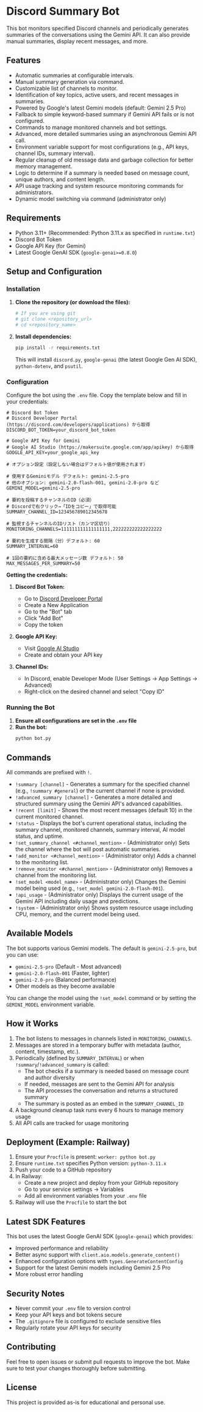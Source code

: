 # Discord Summary Bot

This bot monitors specified Discord channels and periodically generates summaries of the conversations using the Gemini API. It can also provide manual summaries, display recent messages, and more.

## Features

- Automatic summaries at configurable intervals.
- Manual summary generation via command.
- Customizable list of channels to monitor.
- Identification of key topics, active users, and recent messages in summaries.
- Powered by Google's latest Gemini models (default: Gemini 2.5 Pro)
- Fallback to simple keyword-based summary if Gemini API fails or is not configured.
- Commands to manage monitored channels and bot settings.
- Advanced, more detailed summaries using an asynchronous Gemini API call.
- Environment variable support for most configurations (e.g., API keys, channel IDs, summary interval).
- Regular cleanup of old message data and garbage collection for better memory management.
- Logic to determine if a summary is needed based on message count, unique authors, and content length.
- API usage tracking and system resource monitoring commands for administrators.
- Dynamic model switching via command (administrator only)

## Requirements

- Python 3.11+ (Recommended: Python 3.11.x as specified in `runtime.txt`)
- Discord Bot Token
- Google API Key (for Gemini)
- Latest Google GenAI SDK (`google-genai>=0.8.0`)

## Setup and Configuration

### Installation

1. **Clone the repository (or download the files):**
   ```bash
   # If you are using git
   # git clone <repository_url>
   # cd <repository_name>
   ```

2. **Install dependencies:**
   ```bash
   pip install -r requirements.txt
   ```
   This will install `discord.py`, `google-genai` (the latest Google Gen AI SDK), `python-dotenv`, and `psutil`.

### Configuration

Configure the bot using the `.env` file. Copy the template below and fill in your credentials:

```env
# Discord Bot Token
# Discord Developer Portal (https://discord.com/developers/applications) から取得
DISCORD_BOT_TOKEN=your_discord_bot_token

# Google API Key for Gemini
# Google AI Studio (https://makersuite.google.com/app/apikey) から取得
GOOGLE_API_KEY=your_google_api_key

# オプション設定（設定しない場合はデフォルト値が使用されます）

# 使用するGeminiモデル デフォルト: gemini-2.5-pro
# 他のオプション: gemini-2.0-flash-001, gemini-2.0-pro など
GEMINI_MODEL=gemini-2.5-pro

# 要約を投稿するチャンネルのID（必須）
# Discordで右クリック→「IDをコピー」で取得可能
SUMMARY_CHANNEL_ID=123456789012345678

# 監視するチャンネルのIDリスト（カンマ区切り）
MONITORING_CHANNELS=111111111111111111,222222222222222222

# 要約を生成する間隔（分）デフォルト: 60
SUMMARY_INTERVAL=60

# 1回の要約に含める最大メッセージ数 デフォルト: 50
MAX_MESSAGES_PER_SUMMARY=50
```

**Getting the credentials:**

1. **Discord Bot Token:**
   - Go to [Discord Developer Portal](https://discord.com/developers/applications)
   - Create a New Application
   - Go to the "Bot" tab
   - Click "Add Bot"
   - Copy the token

2. **Google API Key:**
   - Visit [Google AI Studio](https://aistudio.google.com/app/apikey)
   - Create and obtain your API key

3. **Channel IDs:**
   - In Discord, enable Developer Mode (User Settings → App Settings → Advanced)
   - Right-click on the desired channel and select "Copy ID"

### Running the Bot

1. **Ensure all configurations are set in the `.env` file**
2. **Run the bot:**
   ```bash
   python bot.py
   ```

## Commands

All commands are prefixed with `!`.

- `!summary [channel]` - Generates a summary for the specified channel (e.g., `!summary #general`) or the current channel if none is provided.
- `!advanced_summary [channel]` - Generates a more detailed and structured summary using the Gemini API's advanced capabilities.
- `!recent [limit]` - Shows the most recent messages (default 10) in the current monitored channel.
- `!status` - Displays the bot's current operational status, including the summary channel, monitored channels, summary interval, AI model status, and uptime.
- `!set_summary_channel <#channel_mention>` - (Administrator only) Sets the channel where the bot will post automatic summaries.
- `!add_monitor <#channel_mention>` - (Administrator only) Adds a channel to the monitoring list.
- `!remove_monitor <#channel_mention>` - (Administrator only) Removes a channel from the monitoring list.
- `!set_model <model_name>` - (Administrator only) Changes the Gemini model being used (e.g., `!set_model gemini-2.0-flash-001`).
- `!api_usage` - (Administrator only) Displays the current usage of the Gemini API including daily usage and predictions.
- `!system` - (Administrator only) Shows system resource usage including CPU, memory, and the current model being used.

## Available Models

The bot supports various Gemini models. The default is `gemini-2.5-pro`, but you can use:

- `gemini-2.5-pro` (Default - Most advanced)
- `gemini-2.0-flash-001` (Faster, lighter)
- `gemini-2.0-pro` (Balanced performance)
- Other models as they become available

You can change the model using the `!set_model` command or by setting the `GEMINI_MODEL` environment variable.

## How it Works

1. The bot listens to messages in channels listed in `MONITORING_CHANNELS`.
2. Messages are stored in a temporary buffer with metadata (author, content, timestamp, etc.).
3. Periodically (defined by `SUMMARY_INTERVAL`) or when `!summary`/`!advanced_summary` is called:
   - The bot checks if a summary is needed based on message count and author diversity
   - If needed, messages are sent to the Gemini API for analysis
   - The API processes the conversation and returns a structured summary
   - The summary is posted as an embed in the `SUMMARY_CHANNEL_ID`
4. A background cleanup task runs every 6 hours to manage memory usage
5. All API calls are tracked for usage monitoring

## Deployment (Example: Railway)

1. Ensure your `Procfile` is present: `worker: python bot.py`
2. Ensure `runtime.txt` specifies Python version: `python-3.11.x`
3. Push your code to a GitHub repository
4. In Railway:
   - Create a new project and deploy from your GitHub repository
   - Go to your service settings → Variables
   - Add all environment variables from your `.env` file
5. Railway will use the `Procfile` to start the bot

## Latest SDK Features

This bot uses the latest Google GenAI SDK (`google-genai`) which provides:

- Improved performance and reliability
- Better async support with `client.aio.models.generate_content()`
- Enhanced configuration options with `types.GenerateContentConfig`
- Support for the latest Gemini models including Gemini 2.5 Pro
- More robust error handling

## Security Notes

- Never commit your `.env` file to version control
- Keep your API keys and bot tokens secure
- The `.gitignore` file is configured to exclude sensitive files
- Regularly rotate your API keys for security

## Contributing

Feel free to open issues or submit pull requests to improve the bot. Make sure to test your changes thoroughly before submitting.

## License

This project is provided as-is for educational and personal use.